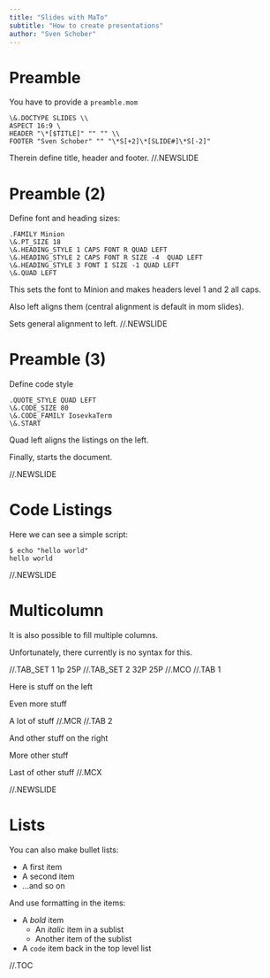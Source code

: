 ```yaml
---
title: "Slides with MaTo"
subtitle: "How to create presentations"
author: "Sven Schober"
---
```

# Preamble

You have to provide a `preamble.mom`
```
\&.DOCTYPE SLIDES \\ 
ASPECT 16:9 \ 
HEADER "\*[$TITLE]" "" "" \\ 
FOOTER "Sven Schober" "" "\*S[+2]\*[SLIDE#]\*S[-2]" 
```

Therein define title, header and footer.
//.NEWSLIDE
# Preamble (2)

Define font and heading sizes:
```
.FAMILY Minion
\&.PT_SIZE 18
\&.HEADING_STYLE 1 CAPS FONT R QUAD LEFT
\&.HEADING_STYLE 2 CAPS FONT R SIZE -4  QUAD LEFT
\&.HEADING_STYLE 3 FONT I SIZE -1 QUAD LEFT
\&.QUAD LEFT
```

This sets the font to Minion and makes headers level 1 and 2 all caps.

Also left aligns them (central alignment is default in mom slides).

Sets general alignment to left.
//.NEWSLIDE
# Preamble (3)

Define code style 
```
.QUOTE_STYLE QUAD LEFT
\&.CODE_SIZE 80
\&.CODE_FAMILY IosevkaTerm
\&.START

```

Quad left aligns the listings on the left.

Finally, starts the document.

//.NEWSLIDE
# Code Listings

Here we can see a simple script:

```
$ echo "hello world"
hello world
```

//.NEWSLIDE

# Multicolumn

It is also possible to fill multiple columns.

Unfortunately, there currently is no syntax for this.

//.TAB_SET 1 1p 25P
//.TAB_SET 2 32P 25P
//.MCO
//.TAB 1

Here is stuff on the left

Even more stuff

A lot of stuff
//.MCR
//.TAB 2

And other stuff on the right

More other stuff

Last of other stuff
//.MCX

//.NEWSLIDE
# Lists

You can also make bullet lists:

* A first item
* A second item
* ...and so on

And use formatting in the items:

* A *bold* item
  * An _italic_ item in a sublist
  * Another item of the sublist
* A `code` item back in the top level list

//.TOC
